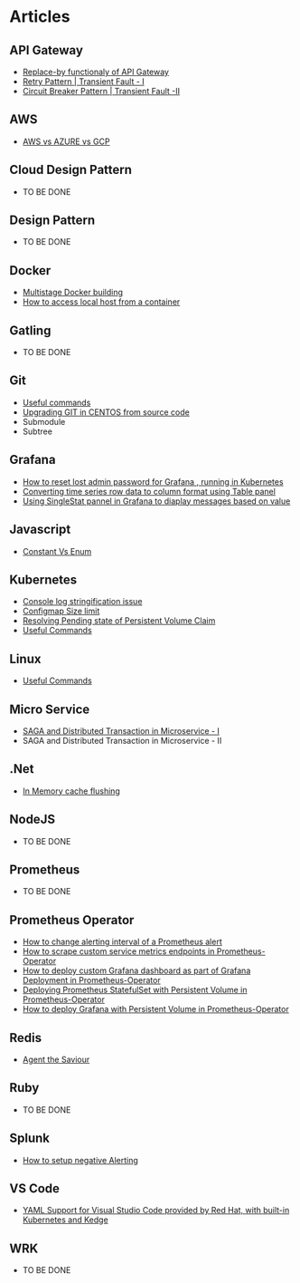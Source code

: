 # Articles

## API Gateway  
* [Replace-by functionaly of API Gateway](ApiGateway/Art-1/apigateway_replaceby_functionality.md)
* [Retry Pattern | Transient Fault - I](ApiGateway/Art-2/TransientFault-I.md)
* [Circuit Breaker Pattern | Transient Fault -II](ApiGateway/Art-3/TransientFault-II.md)

## AWS
* [AWS vs AZURE vs GCP](AWS/Art-1/aws_azure_gcp.md)

## Cloud Design Pattern
* TO BE DONE

## Design Pattern
* TO BE DONE

## Docker
* [Multistage Docker building](Docker/Art-1/multi_stage_build.md)
* [How to access local host from a container](Docker/Art-2/access_localhost.md)

## Gatling
* TO BE DONE

## Git
* [Useful commands](Git/Art-1/useful_commands.md)
* [Upgrading GIT in CENTOS from source code](Git/Art-2/upgrade_git_in_centos.md)
* Submodule
* Subtree

## Grafana
* [How to reset lost admin password for Grafana , running in Kubernetes](Grafana/Art-1/reset_admin_pwd.md)
* [Converting time series row data to column format using Table panel](Grafana/Art-2/timeseries_row_to_column.md)
* [Using SingleStat pannel in Grafana to diaplay messages based on value](Grafana/Art-3/singlestat_panel.md)

## Javascript
* [Constant Vs Enum](JavaScript/Art-1/const_vs_enum.md)

## Kubernetes
* [Console log stringification issue](Kubernetes/Art-1/console_log_strigification_issue.md)
* [Configmap Size limit](Kubernetes/Art-2/configmap_size_limit.md)
* [Resolving Pending state of Persistent Volume Claim](Kubernetes/Art-3/pending_state_pvc.md)
* [Useful Commands](Kubernetes/Art-4/useful_commands.md)


## Linux
* [Useful Commands](Linux/Art-1/useful_commands.md)

## Micro Service
* [SAGA and Distributed Transaction in Microservice - I](Microservice/Art-1/saga_pattern1.md)
* SAGA and Distributed Transaction in Microservice - II

## .Net
* [In Memory cache flushing](DotNet/Art-1/inmemory_cache_flushing.md)

## NodeJS
* TO BE DONE

## Prometheus 
* TO BE DONE

## Prometheus Operator
* [How to change alerting interval of a Prometheus alert](PrometheusOperator/Art-1/change_alert_interval.md)
* [How to scrape custom service metrics endpoints in Prometheus-Operator](PrometheusOperator/Art-2/scrape_custom_endpoint.md)
* [How to deploy custom Grafana dashboard as part of Grafana Deployment in Prometheus-Operator](PrometheusOperator/Art-3/deploy_custom_grafana_dashboard.md)
* [Deploying Prometheus StatefulSet with Persistent Volume in Prometheus-Operator](PrometheusOperator/Art-4/deploy_pss_with_pv.md)
* [How to deploy Grafana with Persistent Volume in Prometheus-Operator](PrometheusOperator/Art-5/deploy_grafana_with_pv.md)

## Redis
* [Agent the Saviour](Redis/Art-1/Agent_the_Saviour.md)

## Ruby
* TO BE DONE

## Splunk
* [How to setup negative Alerting](Splunk/Art-1/negative_alerting.md)

## VS Code
* [YAML Support for Visual Studio Code provided by Red Hat, with built-in Kubernetes and Kedge](VSCode/Art-1/yaml_support.md)

## WRK
* TO BE DONE

